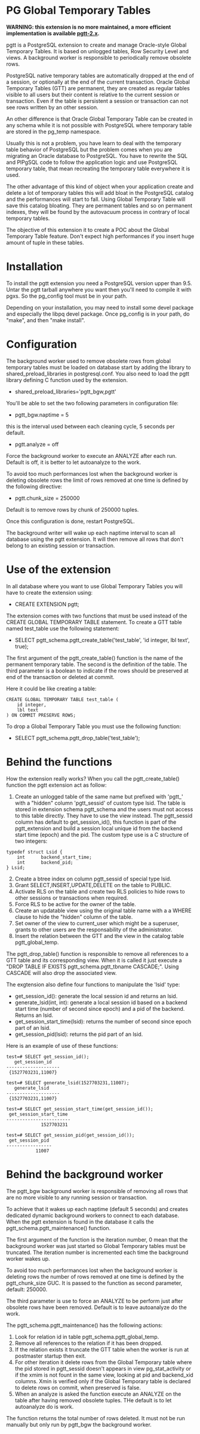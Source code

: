 PG Global Temporary Tables
==========================

**WARNING: this extension is no more maintained, a more efficient implementation
is available [pgtt-2.x](https://github.com/darold/pgtt).**

pgtt is a PostgreSQL extension to create and manage Oracle-style
Global Temporary Tables. It is based on unlogged tables, Row Security
Level and views. A background worker is responsible to periodically
remove obsolete rows.

PostgreSQL native temporary tables are automatically dropped at the
end of a session, or optionally at the end of the current transaction.
Oracle Global Temporary Tables (GTT) are permanent, they are created
as regular tables visible to all users but their content is relative
to the current session or transaction. Even if the table is persistent
a session or transaction can not see rows written by an other session.

An other difference is that Oracle Global Temporary Table can be
created in any schema while it is not possible with PostgreSQL where
temporary table are stored in the pg_temp namespace.

Usually this is not a problem, you have learn to deal with the
temporary table behavior of PostgreSQL but the problem comes when
you are migrating an Oracle database to PostgreSQL. You have to
rewrite the SQL and PlPgSQL code to follow the application logic and
use PostgreSQL temporary table, that mean recreating the temporary
table everywhere it is used.

The other advantage of this kind of object when your application
create and delete a lot of temporary tables this will add bloat in
the PostgreSQL catalog and the performances will start to fall.
Using Global Temporary Table will save this catalog bloating. They
are permanent tables and so on permanent indexes, they will be found
by the autovacuum process in contrary of local temporary tables.

The objective of this extension it to create a POC about the Global
Temporary Table feature. Don't expect high performances if you insert
huge amount of tuple in these tables.

Installation
============

To install the pgtt extension you need a PostgreSQL version upper than
9.5. Untar the pgtt tarball anywhere you want then you'll need to
compile it with pgxs. So the pg_config tool must be in your path.

Depending on your installation, you may need to install some devel
package and especially the libpq devel package. Once pg_config is in
your path, do "make", and then "make install".

Configuration
=============

The background worker used to remove obsolete rows from global
temporary tables must be loaded on database start by adding the
library to shared_preload_libraries in postgresql.conf. You also
need to load the pgtt library defining C function used by the
extension.

* shared_preload_libraries='pgtt_bgw,pgtt'

You'll be able to set the two following parameters in configuration
file:

* pgtt_bgw.naptime = 5

this is the interval used between each cleaning cycle, 5 seconds
per default.

* pgtt.analyze = off

Force the background worker to execute an ANALYZE after each run.
Default is off, it is better to let autoanalyze to the work.

To avoid too much performances lost when the background worker is
deleting obsolete rows the limit of rows removed at one time is
defined by the following directive:

* pgtt.chunk_size = 250000

Default is to remove rows by chunk of 250000 tuples.


Once this configuration is done, restart PostgreSQL.

The background writer will wake up each naptime interval to scan
all database using the pgtt extension. It will then remove all rows
that don't belong to an existing session or transaction.

Use of the extension
====================

In all database where you want to use Global Temporary Tables you
will have to create the extension using:

* CREATE EXTENSION pgtt;

The extension comes with two functions that must be used instead of
the CREATE GLOBAL TEMPORARY TABLE statement. To create a GTT table
named test_table use the following statement:

* SELECT pgtt_schema.pgtt_create_table('test_table', 'id integer, lbl text', true);

The first argument of the pgtt_create_table() function is the name
of the permanent temporary table. The second is the definition of
the table. The third parameter is a boolean to indicate if the rows
should be preserved at end of the transaction or deleted at commit.

Here it could be like creating a table:

	CREATE GLOBAL TEMPORARY TABLE test_table (
		id integer,
		lbl text
	) ON COMMIT PRESERVE ROWS;


To drop a Global Temporary Table you must use the following function:

* SELECT pgtt_schema.pgtt_drop_table('test_table');

Behind the functions
=====================

How the extension really works? When you call the pgtt_create_table()
function the pgtt extension act as follow:

  1) Create an unlogged table of the same name but prefixed with 'pgtt_'
     with a "hidden" column 'pgtt_sessid' of custom type lsid.
     The table is stored in extension schema pgtt_schema and the users
     must not access to this table directly. They have to use the view
     instead. The pgtt_sessid column has default to get_session_id(),
     this function is part of the pgtt_extension and build a session
     local unique id from the backend start time (epoch) and the pid.
     The custom type use is a C structure of two integers:

	typedef struct Lsid {
	    int      backend_start_time;
	    int      backend_pid;
	} Lsid;

  2) Create a btree index on column pgtt_sessid of special type lsid.
  3) Grant SELECT,INSERT,UPDATE,DELETE on the table to PUBLIC.
  4) Activate RLS on the table and create two RLS policies to hide rows
     to other sessions or transactions when required.
  5) Force RLS to be active for the owner of the table.
  6) Create an updatable view using the original table name with a
     a WHERE clause to hide the "hidden" column of the table.
  7) Set owner of the view to current_user which might be a superuser,
     grants to other users are the responsability of the administrator.
  8) Insert the relation between the GTT and the view in the catalog
     table pgtt_global_temp.

The pgtt_drop_table() function is responsible to remove all references
to a GTT table and its corresponding view. When it is called it just
execute a "DROP TABLE IF EXISTS pgtt_schema.pgtt_tbname CASCADE;".
Using CASCADE will also drop the associated view.

The exgtension also define four functions to manipulate the 'lsid' type:
    
* get_session_id(): generate the local session id and returns an lsid.
* generate_lsid(int, int): generate a local session id based on a backend
  start time (number of second since epoch) and a pid of the backend.
  Returns an lsid.
* get_session_start_time(lsid): returns the number of second since epoch
  part of an lsid.
* get_session_pid(lsid): returns the pid part of an lsid.

Here is an example of use of these functions:
```
test=# SELECT get_session_id();
   get_session_id   
--------------------
 {1527703231,11007}

test=# SELECT generate_lsid(1527703231,11007);
   generate_lsid    
--------------------
 {1527703231,11007}

test=# SELECT get_session_start_time(get_session_id());
 get_session_start_time 
------------------------
             1527703231

test=# SELECT get_session_pid(get_session_id());
 get_session_pid 
-----------------
           11007
```

Behind the background worker
============================

The pgtt_bgw background worker is responsible of removing all rows
that are no more visible to any running session or transaction.

To achieve that it wakes up each naptime (default 5 seconds) and
creates dedicated dynamic background workers to connect to each
database. When the pgtt extension is found in the database it calls
the pgtt_schema.pgtt_maintenance() function.

The first argument of the function is the iteration number, 0 mean
that the background worker was just started so Global Temporary tables
must be truncated. The iteration number is incremented each time
the background worker wakes up.

To avoid too much performances lost when the background worker is
deleting rows the number of rows removed at one time is defined
by the pgtt_chunk_size GUC. It is passed to the function as second
parameter, default: 250000.

The third parameter is use to force an ANALYZE to be perform just
after obsolete rows have been removed. Default is to leave autoanalyze
do the work.

The pgtt_schema.pgtt_maintenance() has the following actions:

  1) Look for relation id in table pgtt_schema.pgtt_global_temp.
  2) Remove all references to the relation if it has been dropped.
  3) If the relation exists it truncate the GTT table when the worker
     is run at postmaster startup then exit.
  4) For other iteration it delete rows from the Global Temporary table
     where the pid stored in pgtt_sessid doesn't appears in view
     pg_stat_activity or if the xmim is not fount in the same view,
     looking at pid and backend_xid columns. Xmin is verified only if
     the Global Temporary table is declared to delete rows on commit,
     when preserved is false.
  5) When an analyze is asked the function execute an ANALYZE on
     the table after having removed obsolete tuples. THe default is to
     let autoanalyze do is work.

The function returns the total number of rows deleted. It must not be
run manually but only run by pgtt_bgw the background worker.

